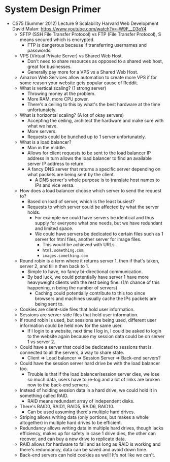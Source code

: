 # System Design Primer

- CS75 (Summer 2012) Lecture 9 Scalability Harvard Web Development David Malan: https://www.youtube.com/watch?v=-W9F__D3oY4
  - SFTP (SSH File Transfer Protocol) vs FTP (File Transfer Protocol), S means secured which is encrypted.
    - FTP is dangerous because if transferring usernames and passwords.
  - VPS (Virtual Private Server) vs Shared Web Host.
    - Don't need to share resources as opposed to a shared web host, great for businesses.
    - Generally pay more for a VPS vs a Shared Web Host.
  - Amazon Web Services allow automation to create more VPS if for some reason your website gets popular cause of Reddit.
  - What is vertical scaling? (1 strong server)
    - Throwing money at the problem.
    - More RAM, more CPU power.
    - There's a ceiling to this by what's the best hardware at the time unfortunately.
  - What is horizontal scaling? (A lot of okay servers)
    - Accepting the ceiling, architect the hardware and make sure with what we have.
    - More servers.
    - Requests could be bunched up to 1 server unfortunately.
  - What is a load balancer?
    - Man in the middle.
    - Allows for client requests to be sent to the load balancer IP address in turn allows the load balancer to find an available server IP address to return.
    - A fancy DNS server that returns a specific server depending on what packets are being sent by the client.
      - A DNS server's whole purpose is to translate host names to IPs and vice versa.
  - How does a load balancer choose which server to send the request to?
    - Based on load of server, which is the least busiest?
    - Requests to which server could be affected by what the server holds.
      - For example we could have servers be identical and thus supply for everyone what one needs, but we have redundant and limited space.
      - We could have servers be dedicated to certain files such as 1 server for html files, another server for image files.
        - This would be achieved with URLs.
        - `html.something.com`
        - `images.something.com`
  - Round robin is a term where it returns server 1, then if that's taken, server 2, and till n then back to 1.
    - Simple to have, no fancy bi-directional communication.
    - By bad luck, we could potentially have server 1 have more heavyweight clients with the rest being fine. (1/n chance of this happening, n being the number of servers)
      - Caching could potentially contribute to this too since browsers and machines usually cache the IPs packets are being sent to.
  - Cookies are client-side files that hold user information.
  - Sessions are server-side files that hold user information.
  - If round robin is used, but sessions are being used, different user information could be held now for the same user.
    - If I login to a website, next time I log in, I could be asked to login to the website again because my session data could be on server 1 vs server 2.
  - Could have a server that could be dedicated to sessions that is connected to all the servers, a way to share state.
    - Client => Load balancer => Session Server => Back-end servers?
  - Could have the session server hard drive be with the load balancer too.
    - Trouble is that if the load balancer/session server dies, we lose so much data, users have to re-log and a lot of links are broken now to the back-end servers.
  - Instead of holding session data in a hard drive, we could hold it in something called RAID.
    - RAID means redundant array of independent disks.
  - There's RAID0, RAID1, RAID5, RAID6, RAID10.
    - Can be used assuming there's multiple hard drives.
  - Striping allows writing data (only portions, but makes a whole altogether) in multiple hard drives to be efficient.
  - Redundancy allows writing data in multiple hard drives, though lacks efficiency, makes up for safety in case 1 drive dies, the other can recover, and can buy a new drive to replicate data.
  - RAID allows for hardware to fail and as long as RAID is working and there's redundancy, data can be saved and avoid down time.
  - Back-end servers can hold cookies as well! It's not like we can't.
